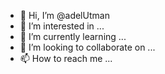 - 👋 Hi, I’m @adelUtman
- 👀 I’m interested in ...
- 🌱 I’m currently learning ...
- 💞️ I’m looking to collaborate on ...
- 📫 How to reach me ...

<!---
adelUtman/adelUtman is a ✨ special ✨ repository because its `README.md` (this file) appears on your GitHub profile.
You can click the Preview link to take a look at your changes.
--->
